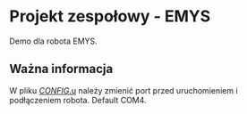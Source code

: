 # Projekt zespołowy - EMYS

Demo dla robota EMYS.

## Ważna informacja

W pliku [_CONFIG_.u](https://github.com/jjmgab/Projekt_zespolowy_-_EMYS/blob/master/_CONFIG_.u) należy zmienić port przed uruchomieniem i podłączeniem robota. Default COM4.